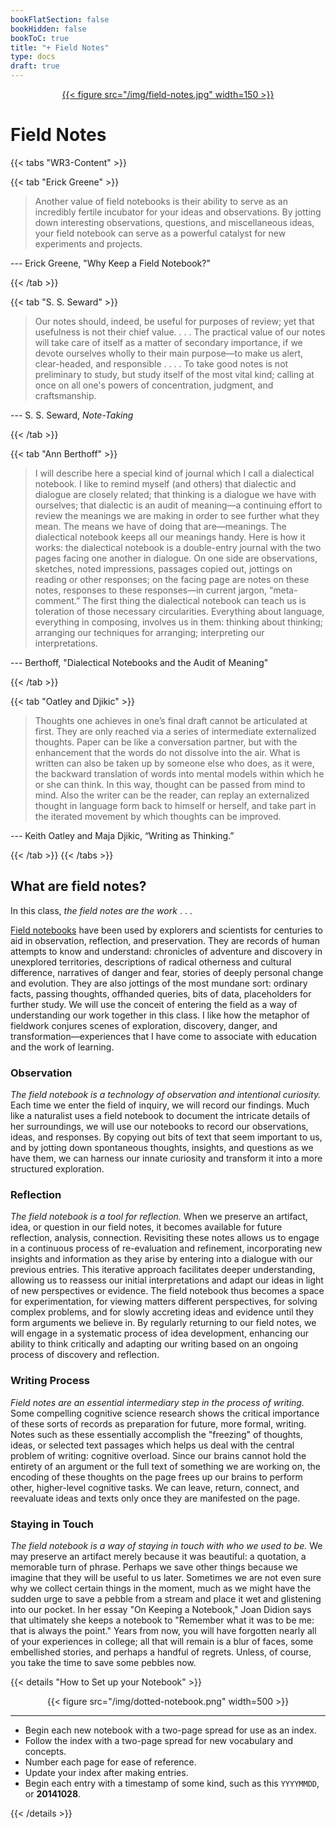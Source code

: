 ```yaml
---
bookFlatSection: false
bookHidden: false
bookToC: true
title: "+ Field Notes"
type: docs
draft: true
---
```


<a href="https://fieldnotesbrand.com/"><div style="text-align:center">{{< figure src="/img/field-notes.jpg" width=150 >}}</div></a>

# Field Notes

{{< tabs "WR3-Content" >}}


{{< tab "Erick Greene" >}} 

> Another value of field notebooks is their ability to serve as an incredibly fertile incubator for your ideas and observations. By jotting down interesting observations, questions, and miscellaneous ideas, your field notebook can serve as a powerful catalyst for new experiments and projects.  

--- Erick Greene, "Why Keep a Field Notebook?"

{{< /tab >}}


{{< tab "S. S. Seward" >}} 

> Our notes should, indeed, be useful for purposes of review; yet that usefulness is not their chief value. . . . The practical value of our notes will take care of itself as a matter of secondary importance, if we devote ourselves wholly to their main purpose—to make us alert, clear-headed, and responsible . . . . To take good notes is not preliminary to study, but study itself of the most vital kind; calling at once on all one's powers of concentration, judgment, and craftsmanship.

--- S. S. Seward, *Note-Taking*


{{< /tab >}}

{{< tab "Ann Berthoff" >}} 

> I will describe here a special kind of journal which I call a dialectical notebook. I like to remind myself (and others) that dialectic and dialogue are closely related; that thinking is a dialogue we have with ourselves; that dialectic is an audit of meaning—a continuing effort to review the meanings we are making in order to see further what they mean. The means we have of doing that are—meanings. The dialectical notebook keeps all our meanings handy. Here is how it works: the dialectical notebook is a double-entry journal with the two pages facing one another in dialogue. On one side are observations, sketches, noted impressions, passages copied out, jottings on reading or other responses; on the facing page are notes on these notes, responses to these responses—in current jargon, “meta-comment.” The first thing the dialectical notebook can teach us is toleration of those necessary circularities. Everything about language, everything in composing, involves us in them: thinking about thinking; arranging our techniques for arranging; interpreting our interpretations.

--- Berthoff, "Dialectical Notebooks and the Audit of Meaning"

{{< /tab >}}

{{< tab "Oatley and Djikic" >}} 

> Thoughts one achieves in one’s final draft cannot be articulated at first. They are only reached via a series of intermediate externalized thoughts. Paper can be like a conversation partner, but with the enhancement that the words do not dissolve into the air. What is written can also be taken up by someone else who does, as it were, the backward translation of words into mental models within which he or she can think. In this way, thought can be passed from mind to mind. Also the writer can be the reader, can replay an externalized thought in language form back to himself or herself, and take part in the iterated movement by which thoughts can be improved.

--- Keith Oatley and Maja Djikic, “Writing as Thinking.”

{{< /tab >}}
{{< /tabs >}}


## What are field notes?

In this class, *the field notes are the work* . . .

[Field notebooks](https://en.wikipedia.org/wiki/Fieldnotes) have been used by explorers and scientists for centuries to aid in observation, reflection, and preservation. They are records of human attempts to know and understand: chronicles of adventure and discovery in unexplored territories, descriptions of radical otherness and cultural difference, narratives of danger and fear, stories of deeply personal change and evolution. They are also jottings of the most mundane sort: ordinary facts, passing thoughts, offhanded queries, bits of data, placeholders for further study. We will use the conceit of entering the field as a way of understanding our work together in this class. I like how the metaphor of fieldwork conjures scenes of exploration, discovery, danger, and transformation—experiences that I have come to associate with education and the work of learning.

### Observation
*The field notebook is a technology of observation and intentional curiosity.* Each time we enter the field of inquiry, we will record our findings. Much like a naturalist uses a field notebook to document the intricate details of her surroundings, we will use our notebooks to record our observations, ideas, and responses. By copying out bits of text that seem important to us, and by jotting down spontaneous thoughts, insights, and questions as we have them, we can harness our innate curiosity and transform it into a more structured exploration. 

### Reflection
*The field notebook is a tool for reflection.* When we preserve an artifact, idea, or question in our field notes, it becomes available for future reflection, analysis, connection. Revisiting these notes allows us to engage in a continuous process of re-evaluation and refinement, incorporating new insights and information as they arise by entering into a dialogue with our previous entries. This iterative approach facilitates deeper understanding, allowing us to reassess our initial interpretations and adapt our ideas in light of new perspectives or evidence. The field notebook thus becomes a space for experimentation, for viewing matters different perspectives, for solving complex problems, and for slowly accreting ideas and evidence until they form arguments we believe in. By regularly returning to our field notes, we will engage in a systematic process of idea development, enhancing our ability to think critically and adapting our writing based on an ongoing process of discovery and reflection. 

### Writing Process
*Field notes are an essential intermediary step in the process of writing.* Some compelling cognitive science research shows the critical importance of these sorts of records as preparation for future, more formal, writing. Notes such as these essentially accomplish the "freezing" of thoughts, ideas, or selected text passages which helps us deal with the central problem of writing: cognitive overload. Since our brains cannot hold the entirety of an argument or the full text of something we are working on, the encoding of these thoughts on the page frees up our brains to perform other, higher-level cognitive tasks. We can leave, return, connect, and reevaluate ideas and texts only once they are manifested on the page. 

### Staying in Touch
*The field notebook is a way of staying in touch with who we used to be.* We may preserve an artifact merely because it was beautiful: a quotation, a memorable turn of phrase. Perhaps we save other things because we imagine that they will be useful to us later. Sometimes we are not even sure why we collect certain things in the moment, much as we might have the sudden urge to save a pebble from a stream and place it wet and glistening into our pocket. In her essay "On Keeping a Notebook," Joan Didion says that ultimately she keeps a notebook to "Remember what it was to be me: that is always the point." Years from now, you will have forgotten nearly all of your experiences in college; all that will remain is a blur of faces, some embellished stories, and perhaps a handful of regrets. Unless, of course, you take the time to save some pebbles now.



<!---
*The field notebook is a powerful technology of observation and intentional curiosity*. Much like a naturalist uses a field notebook to document the intricate details of their surroundings, we will use our notebooks to record our observations, ideas, and responses as we work in fields of inquiry. By copying out bits of text that seemed important to us, and by jotting down spontaneous thoughts, insights, and questions as we have them, we can harness our innate curiosity and transform it into a more structured exploration. In this class we will practice writing as tool for slow looking—as a form of meditation and close analysis.  

When we describe a thing with our own words (or sketch its outline in a drawing) we enter an intensifed mode of observation, a cognitive downshift that opens us and readies us for learning. As we endeavor to faithfully describe or represent a thing, we begin to truly *see* it, not merely look at it. Embracing this process of slow looking reveals that our habitual ways of seeing are actually a form of blindness: our mental concepts and schema are shorthands that replace perception and obscure our vision at every turn. If you try this yourself, by looking and looking (and looking again) at some ordinary object, taking note of what you see, you will begin to understand just how much escapes our initial, cursory glance. Whole worlds open in this way. In this class we will practice writing as tool for slow looking—as a form of meditation and close analysis. 


*The field notebook is a technology of observation and intentional curiosity*. When we describe a thing with our words (or sketch its outline in a drawing) we enter an intensifed mode of observation, a cognitive downshift that readies us for learning. As we endeavor to faithfully describe or represent a thing, we begin to truly *see* it, not merely look at it. Embracing this process of slow looking reveals that our habitual ways of seeing are actually a form of blindness: our mental concepts and schema are shorthands that replace perception and obscure our vision at every turn. If you try this yourself, by looking and looking (and looking again) at some ordinary object, taking note of what you see, you will begin to understand just how much escapes our initial, cursory glance. Whole worlds open in this way. In this class we will practice writing as tool for slow looking—as a form of meditation and close analysis. 

*The field notebook is a tool for reflection*. When we preserve an artifact or idea in our field notes, it becomes available for future reflection, analysis, connection. As Ann Berthoff reminds us, "thinking is a dialogue that we have with ourselves; [it is] an audit of meaning—a continuing effort to review the meanings we are making in order to see further what they mean." Some cutting-edge cognitive research shows the critical importance of these sorts of records as preparation for future, more formal, writing. Notes such as these essentially accomplish the "freezing" of thoughts or ideas or selected text passages which helps us deal with the central problem of writing: cognitive overload. Since our brains cannot hold the entirety of an argument or the full text of something we are working on, the encoding of these thoughts on the page frees up our brains to perform other, higher-level cognitive tasks. We can leave, return, connect, and reevaluate ideas and texts only once they are manifested on the page. Our field notes will become notes on notes, comments on comments, thoughts about thinking. This is the fertile swamp from which a complex idea evolves. We preserve these things in some form because we are liable to forget and they may be of great use to us later. When we fail to do so, these moments, ideas, dreams, questions, passing thoughts and bright ideas fade from memory, often irrevocably. Sometimes we are not even sure why we collect things in the moment, much as we might have the sudden urge to save a pebble from a stream and place it wet and glistening into our pocket. 

*The field notebook is a way of staying in touch with who we used to be.* We may preserve an artifact merely because it was beautiful: a quotation, a sketch we made of a leaf, a photograph, a memorable turn of phrase. Perhaps we save other things because we imagine that they will be useful to us later. Sometimes we are not even sure why we collect certain things in the moment, much as we might have the sudden urge to save a pebble from a stream and place it wet and glistening into our pocket. In her essay "On Keeping a Notebook," Joan Didion says that ultimately she keeps a notebook to "Remember what it was to be me: that is always the point." Years from now, you will have forgotten nearly all of your experiences in college; all that will remain is a blur of faces, some embellished and half-true stories, and perhaps a handful of regrets. Unless you take the time to save some pebbles now. 

This is the fertile swamp from which a complex idea evolves. Sometimes we are not even sure why we collect certain things in the moment, much as we might have the sudden urge to save a pebble from a stream and place it wet and glistening into our pocket. We'll preserve artifacts that seem important to us at the time, like pebbles we feel suddenly compelled to save from a river. And we will try to explain to ourselves why we decided to save this one thing from oblivion. Why preserve these "bits of the mind's string too short to use?" as Joan Didion once wrote.  Hopefully, the answer is not "To do well in this class" and more what Joan Didion said about keeping a notebook: "Remember what it was to be me: that is always the point."

I think we are well advised to keep on nodding terms with the people we used to be whether we find them attractive company or not. Otherwise they turn up unannounced and surprise us, come hammering on the mind’s door at 4 a.m. of a bad night and demand to know who deserted them, who betrayed them, who is going to make amends. We forget all too soon the things we thought we could never forget. We forget the loves and the betrayals alike, forget what we whispered and what we screamed, forget who we were. I have already lost touch with a couple of people I used to be . . . . It is a good idea, then, to keep in touch, and I suppose that keeping in touch is what notebooks are all about.

We will be auditors of meaning. An audit of meaning. A snapshot of our mind in time. A documentation of change. As Shari Tishman writes in her book *Slow Looking*, "Description is an ongoing act of observation, not just a tidy report of a prior internal mental state" (16). And the records made within the field notes ensure our observations will not be lost to oblivion and instead be available to us for future reflection and analysis. In this course, the field notes are the work. The thinking, observing, analyzing, planning, responding, questioning, and drafting of the course will happen within these notebooks.

Formalized curiosity, intentional curiosity. Really *seeing,* not just looking. Didion: "bits of the mind’s string too short to use"

We are all collectors. Along our way in this life we gather skills, ideas, bits of wisdom: from George Washington's false teeth, to Avogadro's number, to tips on avoiding hangovers. We also think about more pressing and more interesting matters: What does it mean to be human? What is justice? Why do I believe as I do? Our whole life, our entire education, is a long process of making such discoveries and contemplating such ponderous questions. If we are intelligent, we preserve these things in some way because we are liable to forget and they may be useful to us later. When we fail to preserve them, these moments, ideas, dreams, questions, passing thoughts and bright ideas fade from memory, often irrevocably. We tend to forget things that we try to retain in our heads, so it is often best to memorialize our prizes in some form: an external brain like a notebook or a computer file. 

We may preserve an artifact merely because it was beautiful: a quotation, a sketch we made of a leaf, a photograph, a memorable turn of phrase. Perhaps we save other things because we imagine that they will be useful to us later. Sometimes we are not even sure why we collect certain things in the moment, much as we might have the sudden urge to save a pebble from a stream and place it wet and glistening into our pocket.

This term we'll be keeping all of our course notes, thinking, inquiry, and planning ideas inside a notebook—likely a series of them. People sometimes refer to these texts as "[commonplace](https://en.wikipedia.org/wiki/Commonplace_book)" books. These books have been kept since antiquity and are a way "to compile knowledge" by constructing entry notes of various kinds including quotations, notes, sketches, plans, etc. When you think of this class, of the work of this class, I want you to think of your field notes. When you have an idea, a passing thought, when you discover an interesting quotation from a reading, when you detect a connection between our class and something outside of it, when you create an outline for your upcoming draft or receive some good advice from our teaching assistant: I want you to put it in this book. 

--->


{{< details "How to Set up your Notebook" >}}

<div style="text-align:center">{{< figure src="/img/dotted-notebook.png" width=500 >}}</div> 

---

- Begin each new notebook with a two-page spread for use as an index.
- Follow the index with a two-page spread for new vocabulary and concepts.
- Number each page for ease of reference.
- Update your index after making entries.
- Begin each entry with a timestamp of some kind, such as this `YYYYMMDD`, or **20141028**.


{{< /details >}}

